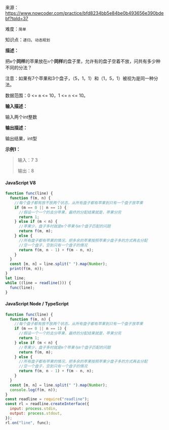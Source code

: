 来源：<https://www.nowcoder.com/practice/bfd8234bb5e84be0b493656e390bdebf?tpId=37>

难度：`简单`

知识点：`递归`、`动态规划`

**描述：**

把`m`个**同样**的苹果放在`n`个**同样**的盘子里，允许有的盘子空着不放，问共有多少种不同的分法？

注意：如果有7个苹果和3个盘子，（5，1，1）和（1，5，1）被视为是同一种分法。

数据范围：0 <= `m` <= 10，1 <= `n` <= 10。

**输入描述：**

输入两个int整数

**输出描述：**

输出结果，int型

**示例1：**

> 输入：7 3
>
> 输出：8

<!-- tabs:start -->

#### **JavaScript V8**

```javascript
function func(line) {
  function f(m, n) {
    //每个盘子都有放不放两个状态，从所有盘子都有苹果到只有一个盘子放苹果
    if (m == 0 || n == 1) {
      //假设一个一个的去分苹果，最终的分配结果就是，苹果分完
      return 1;
    } else if (m < n) {
      //苹果少，盘子多时就是m个苹果与m个盘子匹配的问题
      return f(m, m);
    } else {
      //所有盘子都有苹果的情况，把多余的苹果按照苹果少盘子多的方式再去分配
      //空一个盘子，空到只有一个盘子的情况
      return f(m, n - 1) + f(m - n, n);
    }
  }
  const [m, n] = line.split(" ").map(Number);
  print(f(m, n));
}
let line;
while ((line = readline())) {
  func(line);
}
```

#### **JavaScript Node / TypeScript**

```javascript
function func(line) {
  function f(m, n) {
    //每个盘子都有放不放两个状态，从所有盘子都有苹果到只有一个盘子放苹果
    if (m == 0 || n == 1) {
      //假设一个一个的去分苹果，最终的分配结果就是，苹果分完
      return 1;
    } else if (m < n) {
      //苹果少，盘子多时就是m个苹果与m个盘子匹配的问题
      return f(m, m);
    } else {
      //所有盘子都有苹果的情况，把多余的苹果按照苹果少盘子多的方式再去分配
      //空一个盘子，空到只有一个盘子的情况
      return f(m, n - 1) + f(m - n, n);
    }
  }
  const [m, n] = line.split(" ").map(Number);
  console.log(f(m, n));
}
const readline = require("readline");
const rl = readline.createInterface({
  input: process.stdin,
  output: process.stdout,
});
rl.on("line", func);
```

<!-- tabs:end -->
